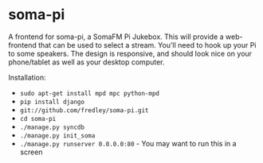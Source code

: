soma-pi
=======

A frontend for soma-pi, a SomaFM Pi Jukebox. This will provide a web-frontend that can be used to select a stream. You'll need to hook up your Pi to some speakers. The design is responsive, and should look nice on your phone/tablet as well as your desktop computer.

Installation:

* `sudo apt-get install mpd mpc python-mpd`
* `pip install django`
* `git://github.com/fredley/soma-pi.git`
* `cd soma-pi`
* `./manage.py syncdb`
* `./manage.py init_soma`
* `./manage.py runserver 0.0.0.0:80` - You may want to run this in a screen
